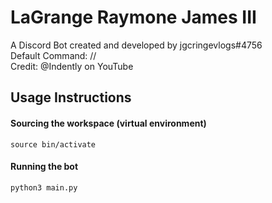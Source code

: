 # LaGrange Raymone James III

A Discord Bot created and developed by jgcringevlogs#4756<br/>
Default Command: //<br/>
Credit: @Indently on YouTube


## Usage Instructions

#### Sourcing the workspace (virtual environment)
```
source bin/activate
```

#### Running the bot
```
python3 main.py
```
